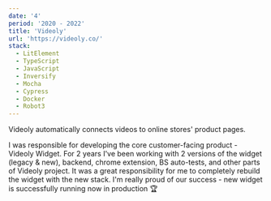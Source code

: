 ```yaml
---
date: '4'
period: '2020 - 2022'
title: 'Videoly'
url: 'https://videoly.co/'
stack:
  - LitElement
  - TypeScript
  - JavaScript
  - Inversify
  - Mocha
  - Cypress
  - Docker
  - Robot3
---
```


Videoly automatically connects videos to online stores' product pages.

I was responsible for developing the core customer-facing product - Videoly Widget. For 2 years I've been working with 2 versions of the widget (legacy & new), backend, chrome extension, BS auto-tests, and other parts of Videoly project. It was a great responsibility for me to completely rebuild the widget with the new stack. I'm really proud of our success - new widget is successfully running now in production 🏆